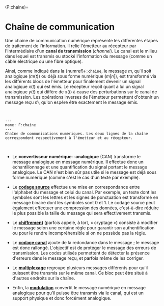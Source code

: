 (P:chaine)=
# Chaîne de communication

Une chaîne de communication numérique représente les différentes étapes de traitement de l'information.
Il relie l'émetteur au récepteur par l'intermédiaire d'un **canal de transmission** (_channel_).
Le canal est le milieu dans lequel est transmis ou stocké l'information du message (comme un câble électrique ou une fibre optique).

Ainsi, comme indiqué dans la {numref}`F:chaine`, le message $m$, qu'il soit analogique ($m(t)$) ou déjà sous forme numérique ($m[n]$),
est transformé via les différents blocs de l'émetteur pour finalement devenir un signal analogique $x(t)$ qui est émis.
Le récepteur reçoit quant à lui un signal analogique $y(t)$ qui diffère de $x(t)$ à cause des perturbations sur le canal de transmission.
Les opérations inverses de l'émetteur permettent d'obtenir un message reçu $\hat{m}$,
qu'on espère être exactement le message émis.

<br />

```{figure} figs/chaine.svg
---
name: F:chaine
---
Chaîne de communications numériques. Les deux lignes de la chaîne correspondent respectivement à l'émetteur et au récepteur.
```

<br />

* Le **convertisseur numérique--analogique** (CAN) transforme le message analogique en message numérique.
  Il effectue donc un échantillonnage et une quantification du signal portant le message analogique.
  Le CAN n'est bien sûr pas utile si le message est déjà sous forme numérique (comme c'est le cas d'un texte par exemple).

* Le [**codage source**](P:codage-source:information) effectue une mise en correspondance entre l'alphabet du message et celui du canal.
  Par exemple, un texte dont les symboles sont les lettres et les signes de ponctuation
  est transformé en message binaire dont les symboles sont 0 et 1.
  Le codage source peut également effectuer une compression des données,
  c'est-à-dire réduire le plus possible la taille du message qui sera effectivement transmis.

* Le [**chiffrement**](P:chiffrement) (parfois appelé, à tort, « cryptage ») consiste à modifier le message selon une certaine règle
  pour garantir son authentification ou pour le rendre incompréhensible si on ne possède pas la règle.

* Le [**codage canal**](P:codage-canal:intro) ajoute de la redondance dans le message ; le message est donc rallongé.
  L'objectif est de protéger le message des erreurs de transmission.
  Les codes utilisés permettent de détecter la présence d'erreurs dans le message reçu,
  et parfois même de les corriger.

* Le [**multiplexage**](P:multiplexage) regroupe plusieurs messages différents pour qu'il puissent être transmis sur le même canal.
  Ce bloc peut être situé à d'autres endroits sur la chaîne.

* Enfin, la [**modulation**](P:modulation:intro) convertit le message numérique en message analogique
  pour qu'il puisse être transmis via le canal, qui est un support physique et donc forcément analogique.

